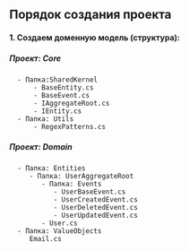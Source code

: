 Порядок создания проекта
------------------------
#### 1. Создаем доменную модель (структура):
   ##### Проект: Core
      - Папка:SharedKernel
          - BaseEntity.cs
          - BaseEvent.cs
          - IAggregateRoot.cs
          - IEntity.cs
      - Папка: Utils
          - RegexPatterns.cs
   ##### Проект: Domain
      - Папка: Entities
         - Папка: UserAggregateRoot
            - Папка: Events
               - UserBaseEvent.cs
               - UserCreatedEvent.cs
               - UserDeletedEvent.cs
               - UserUpdatedEvent.cs
            - User.cs
      - Папка: ValueObjects
         Email.cs
